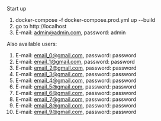 Start up
1. docker-compose -f docker-compose.prod.yml up --build
2. go to http://localhost
3. E-mail: admin@admin.com, password: admin



Also available users:
1. E-mail: email_0@gmail.com, password: password
2. E-mail: email_1@gmail.com, password: password
3. E-mail: email_2@gmail.com, password: password
4. E-mail: email_3@gmail.com, password: password
5. E-mail: email_4@gmail.com, password: password
6. E-mail: email_5@gmail.com, password: password
7. E-mail: email_6@gmail.com, password: password
8. E-mail: email_7@gmail.com, password: password
9. E-mail: email_8@gmail.com, password: password
10. E-mail: email_9@gmail.com, password: password
